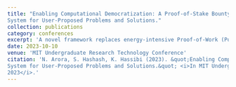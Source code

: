```yaml
---
title: "Enabling Computational Democratization: A Proof-of-Stake Bounty
System for User-Proposed Problems and Solutions."
collection: publications
category: conferences
excerpt: 'A novel framework replaces energy-intensive Proof-of-Work (PoW) mining with a modified Proof-of-Stake (PoS) consensus mechanism that rewards miners for solving user-proposed computational problems. This approach incentivizes PoW miners to transition by allowing them to leverage their existing hardware investments.'
date: 2023-10-10
venue: 'MIT Undergraduate Research Technology Conference'
citation: 'N. Arora, S. Hashash, K. Hassibi (2023). &quot;Enabling Computational Democratization: A Proof-of-Stake Bounty
System for User-Proposed Problems and Solutions.&quot; <i>In MIT Undergraduate Research Technology Conference,
2023</i>.'
---
```

